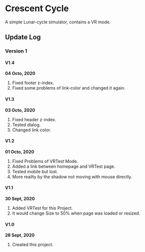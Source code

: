 # Crescent Cycle

A simple Lunar-cycle simulator, contains a VR mode.

## Update Log

### Version 1

#### V1.4

**04 Octo, 2020**

1. Fixed footer z-index.
2. Fixed some problems of link-color and changed it again.

#### V1.3

**03 Octo, 2020**

1. Fixed header z-index.
2. Tested dialog.
3. Changed link color.

#### V1.2

**01 Octo, 2020**

1. Fixed Problems of VRTest Mode.
2. Added a link between homepage and VRTest page.
3. Tested mobile but lost.
4. More reality by the shadow not moving with mouse directly.

#### V1.1

**30 Sept, 2020**

1. Added VRTest for this Project.
2. It would change Size to 50% when page was loaded or resized.

#### V1.0

**28 Sept, 2020**

1. Created this project.